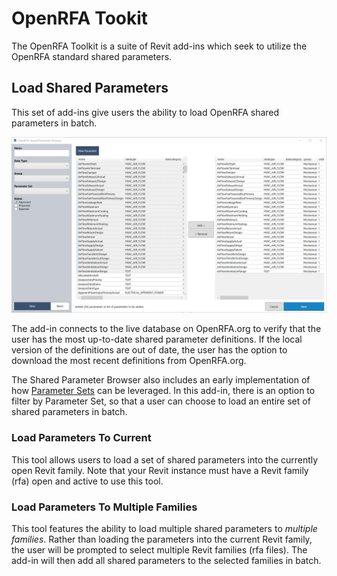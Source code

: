# OpenRFA Tookit

The OpenRFA Toolkit is a suite of Revit add-ins which seek to utilize the OpenRFA standard shared parameters.

## Load Shared Parameters

This set of add-ins give users the ability to load OpenRFA shared parameters in batch.

![alt text](screenshots/screenshot.png)

The add-in connects to the live database on OpenRFA.org to verify that the user has the most up-to-date shared parameter definitions. If the local version of the definitions are out of date, the user has the option to download the most recent definitions from OpenRFA.org.

The Shared Parameter Browser also includes an early implementation of how [Parameter Sets](http://openrfa.org/documentation/parameter-sets) can be leveraged. In this add-in, there is an option to filter by Parameter Set, so that a user can choose to load an entire set of shared parameters in batch.

### Load Parameters To Current

This tool allows users to load a set of shared parameters into the currently open Revit family. Note that your Revit instance must have a Revit family (rfa) open and active to use this tool.

### Load Parameters To Multiple Families

This tool features the ability to load multiple shared parameters to *multiple families*. Rather than loading the parameters into the current Revit family, the user will be prompted to select multiple Revit families (rfa files). The add-in will then add all shared parameters to the selected families in batch.